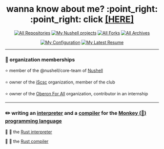 <h1 align="center">
    wanna know about me? :point_right: :point_right: click <a href="https://amtoine.github.io/about">[HERE]</a>
</h1>

<p align="center">
  <a href="https://github.com/amtoine?tab=repositories&q=is%3Apublic&type=source&language=&sort=stargazers"><img alt="All Repositories" title="All Repositories" src="https://custom-icon-badges.demolab.com/badge/-My%20Repos-90c01c?style=for-the-badge&logoColor=white&logo=repo"/></a>
  <a href="https://github.com/amtoine?tab=repositories&q=is%3Apublic+nushell&type=source&language=&sort=stargazers"><img alt="My Nushell projects" title="My Nushell projects" src="https://custom-icon-badges.demolab.com/badge/-My%20Nushell%20Projects-fc5aad?style=for-the-badge&logoColor=black&logo=shell"/></a>
  <a href="https://github.com/amtoine?tab=repositories&q=is%3Apublic&type=fork&language=&sort=stargazers"><img alt="All Forks" title="All Forks" src="https://custom-icon-badges.demolab.com/badge/-My%20Forks-1F222E?style=for-the-badge&logoColor=white&logo=fork"/></a>
  <a href="https://github.com/amtoine?tab=repositories&q=is%3Apublic&type=archived&language=&sort=stargazers"><img alt="All Archives" title="All Archives" src="https://custom-icon-badges.demolab.com/badge/-My%20Archives-b98659?style=for-the-badge&logoColor=black&logo=archive"/></a>
</p>

<p align="center">
  <a href="https://github.com/amtoine?tab=repositories&q=is%3Apublic+config&type=source&language=&sort=stargazers"><img alt="My Configuration" title="My Configuration" src="https://custom-icon-badges.demolab.com/badge/-My%20Configuration-cccc00?style=for-the-badge&logoColor=black&logo=gear"/></a>
  <a href="https://github.com/amtoine/resume/releases/latest"><img alt="My Latest Resume" title="My Latest Resume" src="https://custom-icon-badges.demolab.com/badge/-My%20Latest%20Resume-cccccc?style=for-the-badge&logoColor=black&logo=note"/></a>
</p>

---

### :link: organization memberships

:star: member of the @nushell/core-team of [Nushell](https://github.com/nushell)

:star: owner of the [iScsc](https://github.com/iScsc) organization, member of the club

:star: owner of the [Oberon For All](https://github.com/oberonforall) organization, contributor in an internship

---

### :pencil2: writing an [interpreter](https://interpreterbook.com/) and a [compiler](https://compilerbook.com/) for the [Monkey (:see_no_evil:) programming language](https://monkeylang.org/#what-is-monkey)

:construction: :crab: the [Rust interpreter](https://github.com/amtoine/monkey-interpreter-rs)

:construction: :crab: the [Rust compiler](https://github.com/amtoine/monkey-compiler-rs)
